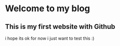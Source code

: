 # Welcome to my blog

<h2>This is my first website with Github</h2>
<dev>
  i hope its ok for now
  i just want to test this :)
</dev>
